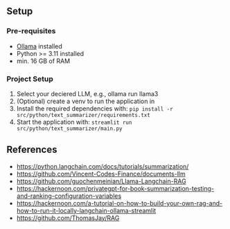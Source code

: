## Setup

### Pre-requisites
- [Ollama](https://ollama.com/download) installed
- Python >= 3.11 installed
- min. 16 GB of RAM

### Project Setup

1. Select your deciered LLM, e.g., ollama run llama3
2. (Optional) create a venv to run the application in
3. Install the required dependencies with: `pip install -r src/python/text_summarizer/requirements.txt`
4. Start the application with: `streamlit run src/python/text_summarizer/main.py`


## References
- https://python.langchain.com/docs/tutorials/summarization/
- https://github.com/Vincent-Codes-Finance/documents-llm
- https://github.com/guochenmeinian/Llama-Langchain-RAG
- https://hackernoon.com/privategpt-for-book-summarization-testing-and-ranking-configuration-variables
- https://hackernoon.com/a-tutorial-on-how-to-build-your-own-rag-and-how-to-run-it-locally-langchain-ollama-streamlit
- https://github.com/ThomasJay/RAG